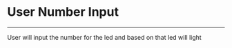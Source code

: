 # User Number Input 

--- 
 
 User will input the number for the led and based on that led will light 